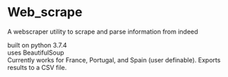 # Web_scrape
A webscraper utility to scrape and parse information from indeed  

built on python 3.7.4  
uses BeautifulSoup  
Currently works for France, Portugal, and Spain (user definable).
Exports results to a CSV file.
